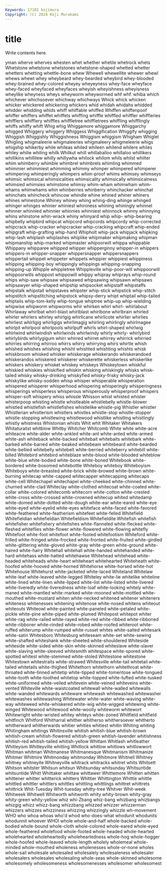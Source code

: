 ```yaml
---
Keywords: 17102 kojimura
Copyright: (C) 2024 Koji Murakami
---
```


# title

Write contents here.



yman wherve wherves whesten whet whether
whetile whetrock whets Whetstone whetstone whetstones whetstone-shaped whetted whetter whetters
whetting whettle-bone whew Whewell whewellite whewer whewl whews whewt whey
wheybeard whey-bearded wheybird whey-blooded whey-brained whey-colored wheyey wheyeyness whey-face wheyface
whey-faced wheyfaced wheyfaces wheyish wheyishness wheyisness wheylike wheyness wheys wheyworm
wheywormed whf whf. whiba which whichever whichsoever whichway whichways Whick
whick whicken whicker whickered whickering whickers whid whidah whidahs whidded
whidder whidding whids whiff whiffable whiffed Whiffen whiffenpoof whiffer whiffers
whiffet whiffets whiffing whiffle whiffled whiffler whiffleries whifflers whifflery whiffles
whiffletree whiffletrees whiffling whifflingly whiffs whiffy whift Whig whig Whiggamore
whiggamore Whiggarchy whigged Whiggery whiggery Whiggess Whiggification Whiggify whigging Whiggish
Whiggishly Whiggishness Whiggism whiggism Whigham Whiglet Whigling whigmaleerie whigmaleeries whigmaleery
whigmeleerie whigs whigship whikerby while whileas whiled whileen whilend whilere
whiles whiley whilie whiling whilk Whilkut whill whillaballoo whillaloo whillikers
whillikins whillilew whilly whillywha whilock whilom whils whilst whilter whim
whimberry whimble whimbrel whimbrels whimling whimmed whimmier whimmiest whimming whimmy
whimper whimpered whimperer whimpering whimperingly whimpers whim-proof whims whimsey whimseys
whimsic whimsical whimsicalities whimsicality whimsically whimsicalness whimsied whimsies whimstone whimsy
whim-wham whimwham whim-whams whimwhams whin whinberries whinberry whinchacker whinchat whinchats
whincheck whincow whindle whine whined whiner whiners whines whinestone Whiney
whiney whing whing-ding whinge whinged whinger whinges whinier whiniest whininess
whining whiningly whinnel whinner whinnied whinnier whinnies whinniest whinnock whinny
whinnying whins whinstone whin-wrack whiny whinyard whip whip- whip-bearing whipbelly
whipbird whipcat whipcord whipcords whipcordy whip-corrected whipcrack whip-cracker whipcracker whip-cracking
whipcraft whip-ended whipgraft whip-grafting whip-hand Whipholt whip-jack whipjack whipking whip-lash
whiplash whiplashes whiplike whipmaker whipmaking whipman whipmanship whip-marked whipmaster whipoorwill
whippa whippable Whippany whipparee whipped whipper whipperginny whipper-in whippers whippers-in
whipper-snapper whippersnapper whippersnappers whippertail whippet whippeter whippets whippier whippiest whippiness
whipping whipping-boy whippingly whippings whipping-snapping whipping-up Whipple whippletree Whippleville whip-poor-will
whippoorwill whippoorwills whippost whippowill whippy whipray whiprays whip-round whips whip-saw
whipsaw whipsawed whipsawing whipsawn whipsaws whipsawyer whip-shaped whipship whipsocket whipstaff
whipstaffs whipstalk whipstall whipstaves whipster whip-stick whipstick whip-stitch whipstitch whipstitching
whipstock whipsy-derry whipt whiptail whip-tailed whiptails whip-tom-kelly whip-tongue whiptree whip-up
whip-wielding whipwise whipworm whipworms whir whirken whirl whirl- whirlabout Whirlaway
whirlbat whirl-blast whirlblast whirlbone whirlbrain whirled whirler whirlers whirley whirlgig
whirlicane whirlicote whirlier whirlies whirliest whirligig whirligigs whirlimagig whirling whirlingly
whirlmagee whirlpit whirlpool whirlpools whirlpuff whirls whirl-shaped whirlwig whirlwind whirlwindish
whirlwinds whirlwindy whirly whirly- whirlybird whirlybirds whirlygigum whirr whirred whirret
whirrey whirrick whirried whirries whirring whirroo whirrs whirry whirrying whirs
whirtle whish whished whishes whishing whisht whishted whishting whishts whisk
whiskbroom whisked whisker whiskerage whiskerando whiskerandoed whiskerandos whiskered whiskerer whiskerette
whiskerless whiskerlike whiskers whiskery whisket whiskey whiskeys Whiskeytown whiskful whiskied
whiskies whiskified whiskin whisking whiskingly whisks whisk-tailed whisky whisky-drinking whiskyfied
whisky-frisky whisky-jack whiskylike whisky-sodden whisp whisper whisperable whisperation whispered whisperer
whisperhood whispering whisperingly whisperingness whisperings whisperless whisperous whisperously whisperproof whispers
whisper-soft whispery whiss whissle Whisson whist whisted whister whisterpoop whisting
whistle whistleable whistlebelly whistle-blower whistled whistlefish whistlefishes whistlelike whistle-pig Whistler
whistler Whistlerian whistlerism whistlers whistles whistle-stop whistle-stopper whistle-stopping whistlewing whistlewood
whistlike whistling whistlingly whistly whistness Whistonian whists Whit whit Whitaker
Whitakers Whitaturalist whitblow Whitby Whitcher Whitcomb White white white-acre whiteacre
white-alder white-ankled white-ant white-anted white-armed white-ash whiteback white-backed whitebait whitebaits
whitebark white-barked white-barred white-beaked whitebeam whitebeard white-bearded white-bellied whitebelly whitebelt
white-berried whiteberry whitebill white-billed Whitebird whitebird whiteblaze white-blood white-blooded whiteblow
white-blue white-bodied white-bone white-boned Whitebook white-bordered white-bosomed whitebottle Whiteboy whiteboy
Whiteboyism Whiteboys white-breasted white-brick white-browed white-brown white-burning whitecap white-capped whitecapper
whitecapping whitecaps white-cell Whitechapel whitechapel white-cheeked white-chinned white-churned white-clad Whiteclay
white-clothed whitecoat white-coated white-collar white-colored whitecomb whitecorn white-cotton white-crested white-cross
white-crossed white-crowned whitecup whited whitedamp white-domed white-dotted white-dough white-ear white-eared
white-eye white-eyed white-eyelid white-eyes whiteface white-faced white-favored white-feathered white-featherism whitefeet
white-felled Whitefield Whitefieldian whitefieldian Whitefieldism Whitefieldite Whitefish whitefish whitefisher whitefishery
whitefishes white-flanneled white-flecked white-fleshed whiteflies white-flower white-flowered white-flowing whitefly Whitefoot
white-foot whitefoot white-footed whitefootism Whiteford white-frilled white-fringed white-frocked white-fronted white-fruited
white-girdled white-glittering white-gloved white-gray white-green white-ground white-haired white-hairy Whitehall whitehall
white-handed whitehanded white-hard whitehass white-hatted whitehawse Whitehead whitehead white-headed whiteheads
white-heart whiteheart whitehearted Whiteheath white-hoofed white-hooved white-horned Whitehorse white-horsed white-hot
Whitehouse Whitehurst white-jacketed white-laced Whiteland Whitelaw white-leaf white-leaved white-legged Whiteley
white-lie whitelike whiteline white-lined white-linen white-lipped white-list white-listed white-livered white-liveredly
white-liveredness white-loaf white-looking whitely white-maned white-mantled white-marked white-mooned white-mottled white-mouthed
white-mustard whiten white-necked whitened whitener whiteners whiteness whitenesses whitening whitenose
white-nosed whitens whiteout whiteouts Whiteowl white-painted white-paneled white-petaled white-pickle white-pine
white-piped white-plumed Whitepost whitepot whiter white-rag white-railed white-rayed white-red white-ribbed
white-ribboned white-ribboner white-rinded white-robed white-roofed whiteroot white-ruffed whiterump white-rumped white-russet
whites white-salted whitesark white-satin Whitesboro Whitesburg whiteseam white-set white-sewing white-shafted
whiteshank white-sheeted white-shouldered Whiteside whiteside white-sided white-skin white-skinned whiteslave white-slaver
white-slaving white-sleeved whitesmith whitespace white-spored white-spotted whitest white-stemmed white-stoled Whitestone
whitestone Whitestown whitestraits white-strawed Whitesville white-tail whitetail white-tailed whitetails white-thighed
Whitethorn whitethorn whitethroat white-throated white-tinned whitetip white-tipped white-tomentose white-tongued white-tooth
white-toothed whitetop white-topped white-tufted white-tusked white-uniformed white-veiled whitevein white-veined whiteveins
white-vented Whiteville white-waistcoated whitewall white-walled whitewalls white-wanded whitewards whiteware whitewash
whitewashed whitewasher whitewashes whitewashing Whitewater white-water white-waving white-way whiteweed white-whiskered
white-wig white-wigged whitewing white-winged Whitewood whitewood white-woolly whiteworm whitewort Whitewright
white-wristed whitey whiteys white-zoned Whitfield whitfield whitfinch Whitford Whitharral whither
whitherso whithersoever whitherto whitherward whitherwards whitier whities whitiest whitin Whiting
whiting Whitingham whitings Whitinsville whitish whitish-blue whitish-brown whitish-cream whitish-flowered whitish-green
whitish-lavender whitishness whitish-red whitish-tailed whitish-yellow Whitlam Whitlash whitleather Whitleyism Whitleyville
whitling Whitlock whitlow whitlows whitlowwort Whitman whitman Whitmanese Whitmanesque Whitmanism
Whitmanize Whitmer Whitmire Whitmonday whitmonday Whitmore Whitnell Whitney whitney whitneyite
Whitneyville whitrack whitracks whitret whits Whitsett Whitson whitster Whitsun whitsun
Whitsunday whitsunday Whitsuntide whitsuntide Whitt Whittaker whittaw whittawer Whittemore Whitten
whitten whittener whitter whitterick whitters Whittier Whittington Whittle whittle whittled
whittler whittlers whittles whittling whittlings whittret whittrets whittrick Whit-Tuesday Whit-tuesday
whitty-tree Whitver Whit-week Whitweek Whitwell Whitworth whitworth whity whity-brown whity-gray
whity-green whity-yellow whiz whi-Zbang whiz-bang whizbang whizbangs whizgig whizz whizz-bang
whizzbang whizzed whizzer whizzerman whizzers whizzes whizziness whizzing whizzingly whizzle
wh-movement WHO who whoa whoas who'd whod who-does-what whodunit whodunits
whodunnit whoever WHOI whole whole-and-half whole-backed whole-bodied whole-bound whole-cloth whole-colored
whole-eared whole-eyed whole-feathered wholefood whole-footed whole-headed whole-hearted wholehearted wholeheartedly wholeheartedness
whole-hog whole-hogger whole-hoofed whole-leaved whole-length wholely wholemeal whole-minded whole-mouthed wholeness
wholenesses whole-or-none wholes whole-sail wholesale wholesaled wholesalely wholesaleness wholesaler wholesalers
wholesales wholesaling whole-seas whole-skinned wholesome wholesomely wholesomeness wholesomenesses wholesomer wholesomest
